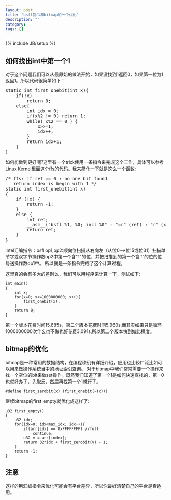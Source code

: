 ```yaml
---
layout: post
title: "bsfl指令和bitmap的一个优化"
description: ""
category: 
tags: []
---
```

{% include JB/setup %}


## 如何找出int中第一个1

对于这个问题我们可以从最原始的做法开始，如果没找到1返回0，如果第一位为1返回1。所以代码很简单如下：

<pre class="prettyprint lang-c">
static int first_onebit(int x){
    if(!x)
        return 0;
    else{
        int idx = 0;
        if(x%2 != 0) return 1;
        while( x%2 == 0 ) {
            x>>=1;
            idx++;
        }
        return idx+1;
    }
}
</pre>

如何能做到更好呢?这里有一个trick使用一条指令来完成这个工作，具体可以参考[Linux Kernel里面这个ffs](http://lxr.free-electrons.com/source/arch/x86/include/asm/bitops.h)的代码。我来简化一下就是这么一个函数:

<pre class="prettyprint lang-c">
/* ffs: if ret == 0 : no one bit found
   return index is begin with 1 */
static int first_onebit(int x)
{
    if (!x) {
        return -1;
    }
    else {
        int ret;
        __asm__("bsfl %1, %0; incl %0" : "=r" (ret) : "r" (x));
        return ret;
    }
}
</pre>

intel汇编指令：bsfl op1,op2:顺向位扫描从右向左（从位0-->位15或位31）扫描单节字或双字节操作数op2中第一个含"1"的位，并把扫描到的第一个含'1'的位的位号送操作数op1中。
所以就是一条指令完成了这个计算过程。

这里真的会有多大的差别么，我们可以用程序来计算一下，测试如下:


    int main()
    {
        int x;
        for(x=0; x<=1000000000; x++){
            first_onebit(x);
        }
        return 0;
    }

第一个版本花费时间15.685s，第二个版本花费时间5.960s,而其实如果只是循环1000000000次什么也不做也好花费3.091s,所以第二个版本快到如此程度。


## bitmap的优化

bitmap是一种常用的数据结构，在编程珠玑有详细介绍，应用也比较广泛比如可以用来做操作系统当中的[地址索引查询](http://wiki.osdev.org/Page_Frame_Allocation)。
对于bitmap中我们常常需要一个操作来找一个空位的bit来做set操作。既然我们知道了第一个1是如何快速查找的，第一0也就好办了，先取反，然后再找第一个1就行了。

    #define first_zerobit(x) (first_onebit(~(x)))

继续bitmap的first_empty就优化成这样了:


    u32 first_empty()
    {
        u32 idx;
        for(idx=0; idx<max_idx; idx++){
            if(arr[idx] == 0xFFFFFFFF) //full
                continue;
            u32 v = arr[index];
            return 32*idx + first_zerobit(v) - 1;
        }
        return -1;
    }


## 注意

这样的用汇编指令来优化可能会有平台差异，所以你最好清楚自己的平台是否适用。


